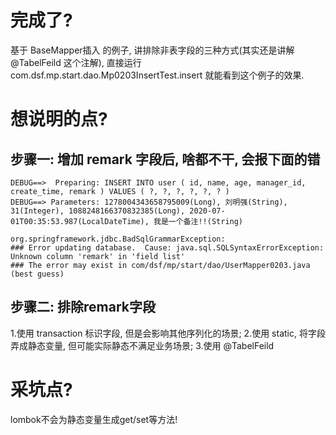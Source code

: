# 完成了?
基于 BaseMapper插入 的例子, 讲排除非表字段的三种方式(其实还是讲解 @TabelFeild 这个注解), 直接运行 com.dsf.mp.start.dao.Mp0203InsertTest.insert 就能看到这个例子的效果.

# 想说明的点?
## 步骤一: 增加 remark 字段后, 啥都不干, 会报下面的错
```
DEBUG==>  Preparing: INSERT INTO user ( id, name, age, manager_id, create_time, remark ) VALUES ( ?, ?, ?, ?, ?, ? ) 
DEBUG==> Parameters: 1278004343658795009(Long), 刘明强(String), 31(Integer), 1088248166370832385(Long), 2020-07-01T00:35:53.987(LocalDateTime), 我是一个备注!!(String)

org.springframework.jdbc.BadSqlGrammarException: 
### Error updating database.  Cause: java.sql.SQLSyntaxErrorException: Unknown column 'remark' in 'field list'
### The error may exist in com/dsf/mp/start/dao/UserMapper0203.java (best guess)
```
## 步骤二: 排除remark字段
1.使用 transaction 标识字段, 但是会影响其他序列化的场景;
2.使用 static, 将字段弄成静态变量, 但可能实际静态不满足业务场景;
3.使用 @TabelFeild

# 采坑点?
lombok不会为静态变量生成get/set等方法!